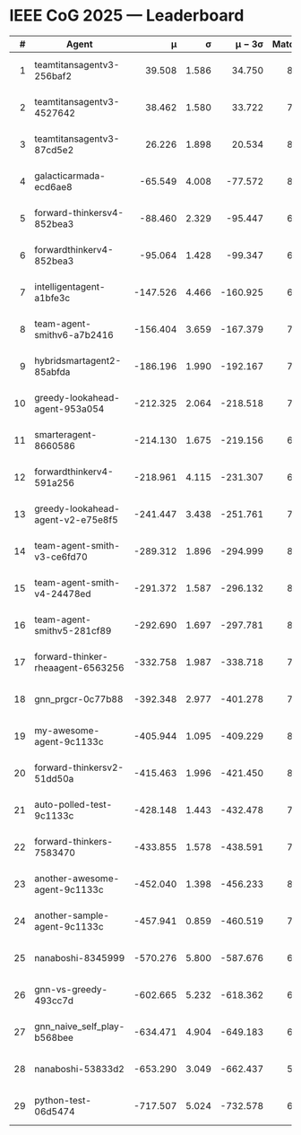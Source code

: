 # IEEE CoG 2025 — Leaderboard

| # | Agent | μ | σ | μ − 3σ | Matches | Updated |
|---:|---|---:|---:|---:|---:|---|
| 1 | teamtitansagentv3-256baf2 | 39.508 | 1.586 | 34.750 | 8220 | 2025-08-20 07:40 |
| 2 | teamtitansagentv3-4527642 | 38.462 | 1.580 | 33.722 | 7654 | 2025-08-20 07:40 |
| 3 | teamtitansagentv3-87cd5e2 | 26.226 | 1.898 | 20.534 | 8466 | 2025-08-20 07:40 |
| 4 | galacticarmada-ecd6ae8 | -65.549 | 4.008 | -77.572 | 8000 | 2025-08-20 07:40 |
| 5 | forward-thinkersv4-852bea3 | -88.460 | 2.329 | -95.447 | 6764 | 2025-08-20 07:40 |
| 6 | forwardthinkerv4-852bea3 | -95.064 | 1.428 | -99.347 | 6417 | 2025-08-20 07:40 |
| 7 | intelligentagent-a1bfe3c | -147.526 | 4.466 | -160.925 | 6560 | 2025-08-20 07:40 |
| 8 | team-agent-smithv6-a7b2416 | -156.404 | 3.659 | -167.379 | 7700 | 2025-08-20 07:40 |
| 9 | hybridsmartagent2-85abfda | -186.196 | 1.990 | -192.167 | 7309 | 2025-08-20 07:40 |
| 10 | greedy-lookahead-agent-953a054 | -212.325 | 2.064 | -218.518 | 7744 | 2025-08-20 07:40 |
| 11 | smarteragent-8660586 | -214.130 | 1.675 | -219.156 | 6794 | 2025-08-20 07:40 |
| 12 | forwardthinkerv4-591a256 | -218.961 | 4.115 | -231.307 | 6974 | 2025-08-20 07:40 |
| 13 | greedy-lookahead-agent-v2-e75e8f5 | -241.447 | 3.438 | -251.761 | 7784 | 2025-08-20 07:40 |
| 14 | team-agent-smith-v3-ce6fd70 | -289.312 | 1.896 | -294.999 | 8642 | 2025-08-20 07:40 |
| 15 | team-agent-smith-v4-24478ed | -291.372 | 1.587 | -296.132 | 8522 | 2025-08-20 07:40 |
| 16 | team-agent-smithv5-281cf89 | -292.690 | 1.697 | -297.781 | 8160 | 2025-08-20 07:40 |
| 17 | forward-thinker-rheaagent-6563256 | -332.758 | 1.987 | -338.718 | 7340 | 2025-08-20 07:40 |
| 18 | gnn_prgcr-0c77b88 | -392.348 | 2.977 | -401.278 | 7370 | 2025-08-20 07:40 |
| 19 | my-awesome-agent-9c1133c | -405.944 | 1.095 | -409.229 | 8180 | 2025-08-20 07:40 |
| 20 | forward-thinkersv2-51dd50a | -415.463 | 1.996 | -421.450 | 8140 | 2025-08-20 07:40 |
| 21 | auto-polled-test-9c1133c | -428.148 | 1.443 | -432.478 | 7520 | 2025-08-20 07:40 |
| 22 | forward-thinkers-7583470 | -433.855 | 1.578 | -438.591 | 7400 | 2025-08-20 07:40 |
| 23 | another-awesome-agent-9c1133c | -452.040 | 1.398 | -456.233 | 8560 | 2025-08-20 07:40 |
| 24 | another-sample-agent-9c1133c | -457.941 | 0.859 | -460.519 | 7640 | 2025-08-20 07:40 |
| 25 | nanaboshi-8345999 | -570.276 | 5.800 | -587.676 | 6840 | 2025-08-20 07:40 |
| 26 | gnn-vs-greedy-493cc7d | -602.665 | 5.232 | -618.362 | 6360 | 2025-08-20 07:40 |
| 27 | gnn_naive_self_play-b568bee | -634.471 | 4.904 | -649.183 | 6700 | 2025-08-20 07:40 |
| 28 | nanaboshi-53833d2 | -653.290 | 3.049 | -662.437 | 5980 | 2025-08-20 07:40 |
| 29 | python-test-06d5474 | -717.507 | 5.024 | -732.578 | 6470 | 2025-08-20 07:40 |
